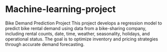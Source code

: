 # Machine-learning-project
Bike Demand Prediction Project This project develops a regression model to predict bike rental demand using data from a bike-sharing company, including rental counts, date, time, weather, seasonality, holidays, and operational status. The goal is to optimize inventory and pricing strategies through accurate demand forecasting.
